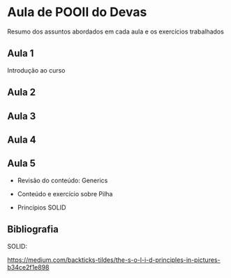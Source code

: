 # Aula de POOII do Devas

Resumo dos assuntos abordados em cada aula e os exercícios trabalhados

## Aula 1 

Introdução ao curso


## Aula 2

## Aula 3

## Aula 4

## Aula 5
- Revisão do conteúdo: Generics

- Conteúdo e exercício sobre Pilha

- Princípios SOLID



## Bibliografia

SOLID:

https://medium.com/backticks-tildes/the-s-o-l-i-d-principles-in-pictures-b34ce2f1e898
